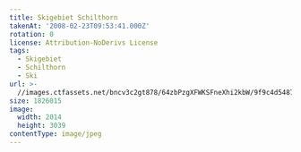 ```yaml
---
title: Skigebiet Schilthorn
takenAt: '2008-02-23T09:53:41.000Z'
rotation: 0
license: Attribution-NoDerivs License
tags:
  - Skigebiet
  - Schilthorn
  - Ski
url: >-
  //images.ctfassets.net/bncv3c2gt878/64zbPzgXFWKSFneXhi2kbW/9f9c4d5487902c4660fb2e76dae86fcb/skigebiet-schilthorn_4560353564_o
size: 1826015
image:
  width: 2014
  height: 3039
contentType: image/jpeg
---
```


